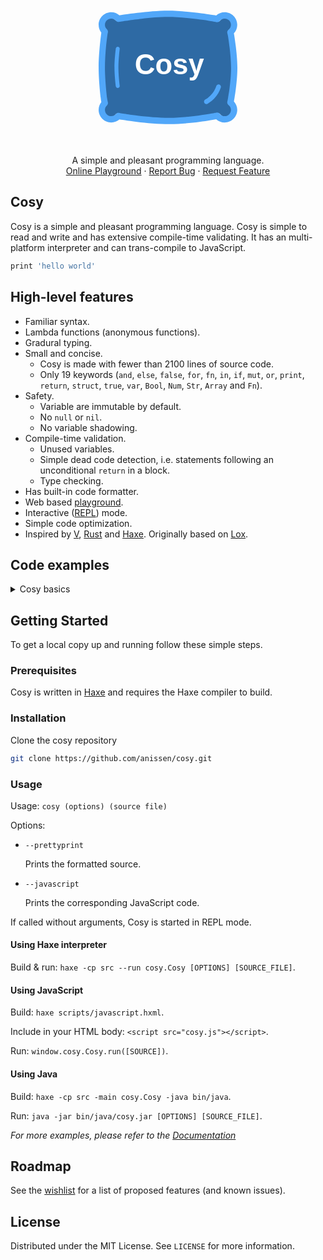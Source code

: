 
<br />
<p align="center">
  <a href="https://github.com/anissen/cosy">
    <?xml version="1.0" encoding="UTF-8" standalone="no"?><!DOCTYPE svg PUBLIC "-//W3C//DTD SVG 1.1//EN" "http://www.w3.org/Graphics/SVG/1.1/DTD/svg11.dtd"><svg width="50%" height="50%" viewBox="0 0 200 200" version="1.1" xmlns="http://www.w3.org/2000/svg" xmlns:xlink="http://www.w3.org/1999/xlink" xml:space="preserve" xmlns:serif="http://www.serif.com/" style="fill-rule:evenodd;clip-rule:evenodd;stroke-linejoin:round;stroke-miterlimit:2;"><g><path d="M178.547,160.4c-1.478,1.474 -3.479,2.371 -5.727,2.373c-2.614,-0.002 -4.906,-1.227 -6.409,-3.165c-1.055,-1.367 -2.853,-1.913 -4.489,-1.369c-1.491,0.5 -35.808,6.569 -59.978,6.559c-13.91,0.002 -29.186,-1.399 -40.939,-2.808c-5.878,-0.705 -22.522,-3.135 -23.617,-3.429c-1.523,-0.411 -3.151,0.102 -4.162,1.308c-1.502,1.784 -3.703,2.902 -6.206,2.904c-2.25,-0.002 -4.251,-0.899 -5.727,-2.373c-1.472,-1.478 -2.371,-3.479 -2.373,-5.727c0.002,-2.355 0.996,-4.436 2.614,-5.941c1.154,-1.069 1.588,-2.732 1.102,-4.228c-0.409,-1.256 -0.869,-4.188 -0.948,-4.844c-0.553,-4.556 -2.774,-24.065 -2.768,-39.661c-0.002,-8.902 0.719,-19.112 1.446,-27.052c0.362,-3.971 1.861,-16.197 2.27,-17.453c0.486,-1.496 0.052,-3.159 -1.102,-4.228c-1.616,-1.507 -2.612,-3.586 -2.614,-5.941c0.002,-2.25 0.899,-4.251 2.373,-5.727c1.476,-1.474 3.477,-2.371 5.727,-2.373c2.503,0.002 4.704,1.12 6.206,2.904c1.011,1.208 2.639,1.721 4.162,1.308c1.095,-0.296 17.789,-2.742 28.665,-3.955c10.868,-1.215 23.5,-2.284 33.866,-2.282c11.848,-0.002 26.221,1.387 37.565,2.786c5.676,0.699 10.601,1.397 14.102,1.92c1.752,0.263 8.845,1.353 10.336,1.849c1.636,0.548 3.434,0 4.489,-1.367c1.503,-1.936 3.795,-3.163 6.409,-3.165c2.248,0.002 4.249,0.899 5.727,2.373c1.474,1.478 2.371,3.479 2.373,5.727c-0.002,2.624 -1.241,4.926 -3.193,6.429c-1.361,1.041 -1.916,2.811 -1.398,4.441c0.335,1.055 0.778,3.483 0.778,3.483c0.209,1.255 1.168,7.178 2.092,14.879c0.923,7.695 1.808,17.186 1.875,25.476c0,0 0.004,0.632 0.004,0.94c0.002,8.734 -0.994,18.68 -2.001,26.385c-0.502,3.856 -2.411,15.392 -2.746,16.443c-0.518,1.634 0.039,3.404 1.398,4.443c1.952,1.503 3.191,3.805 3.193,6.429c-0.006,2.25 -0.903,4.251 -2.375,5.729Z" style="fill:#2e6aa4;fill-rule:nonzero;"/><path d="M183.988,141.458l0.004,0c0.01,-0.048 1.026,-5.592 2.042,-13.404c1.016,-7.816 2.042,-17.88 2.042,-27.094c0,-0.338 -0.004,-0.994 -0.004,-0.994c-0.08,-9.266 -1.1,-19.554 -2.096,-27.578c-0.994,-8.02 -2.18,-14.994 -2.308,-15.578c2.62,-2.842 4.256,-6.632 4.254,-10.81c-0.002,-8.838 -7.162,-15.998 -16,-16c-4.144,-0.002 -7.914,1.61 -10.75,4.196c-1.112,-0.262 -2.244,-0.46 -3.408,-0.57c0,0 -8.382,-1.412 -19.762,-2.814c-11.388,-1.4 -25.782,-2.81 -38.08,-2.812c-12.298,0.004 -27.092,1.422 -38.884,2.83c-11.786,1.41 -21.972,2.972 -22.658,3.094c-2.802,-2.43 -6.458,-3.926 -10.458,-3.924c-8.838,0.002 -15.998,7.162 -16,16c-0.002,3.722 1.302,7.148 3.438,9.86c-0.224,0.968 -3.432,25.752 -3.438,44.14c0.006,18.388 2.914,41.082 2.92,41.168c0,0 0.292,2.004 0.518,2.97c-2.134,2.714 -3.44,6.14 -3.438,9.862c0.002,8.838 7.162,15.998 16,16c3.998,0.002 7.654,-1.494 10.458,-3.924c0.674,0.12 10.36,1.682 22.158,3.094c11.8,1.41 27.124,2.828 41.384,2.83c13.282,-0.002 27.208,-1.412 37.864,-2.816c10.65,-1.404 20.304,-3.126 21.386,-3.378c2.836,2.586 6.606,4.198 10.75,4.196c8.838,-0.004 15.998,-7.162 16,-16c0.002,-4.178 -1.634,-7.968 -4.254,-10.81c0.126,-0.57 0.236,-1.148 0.32,-1.734Zm-6.408,18.198c-1.46,1.456 -3.436,2.342 -5.656,2.344c-2.582,-0.002 -4.846,-1.212 -6.33,-3.126c-1.042,-1.35 -2.818,-1.89 -4.434,-1.352c-1.472,0.494 -35.366,6.488 -59.238,6.478c-13.738,0.002 -28.826,-1.382 -40.434,-2.774c-5.806,-0.696 -22.244,-3.096 -23.326,-3.386c-1.504,-0.406 -3.112,0.1 -4.11,1.292c-1.484,1.762 -3.658,2.866 -6.13,2.868c-2.222,-0.002 -4.198,-0.888 -5.656,-2.344c-1.454,-1.46 -2.342,-3.436 -2.344,-5.656c0.002,-2.326 0.984,-4.382 2.582,-5.868c1.14,-1.056 1.568,-2.698 1.088,-4.176c-0.404,-1.24 -0.858,-4.136 -0.936,-4.784c-0.546,-4.5 -2.74,-23.768 -2.734,-39.172c-0.002,-8.792 0.71,-18.876 1.428,-26.718c0.358,-3.922 1.838,-15.998 2.242,-17.238c0.48,-1.478 0.052,-3.12 -1.088,-4.176c-1.596,-1.488 -2.58,-3.542 -2.582,-5.868c0.002,-2.222 0.888,-4.198 2.344,-5.656c1.458,-1.456 3.434,-2.342 5.656,-2.344c2.472,0.002 4.646,1.106 6.13,2.868c0.998,1.194 2.606,1.7 4.11,1.292c1.082,-0.292 17.57,-2.708 28.312,-3.906c10.734,-1.2 23.21,-2.256 33.448,-2.254c11.702,-0.002 25.898,1.37 37.102,2.752c5.606,0.69 10.47,1.38 13.928,1.896c1.73,0.26 8.736,1.336 10.208,1.826c1.616,0.542 3.392,0 4.434,-1.35c1.484,-1.912 3.748,-3.124 6.33,-3.126c2.22,0.002 4.196,0.888 5.656,2.344c1.456,1.46 2.342,3.436 2.344,5.656c-0.002,2.592 -1.226,4.866 -3.154,6.35c-1.344,1.028 -1.892,2.776 -1.38,4.386c0.33,1.042 0.768,3.44 0.768,3.44c0.206,1.24 1.154,7.09 2.066,14.696c0.912,7.6 1.786,16.974 1.852,25.162c0,0 0.004,0.624 0.004,0.928c0.002,8.626 -0.982,18.45 -1.976,26.06c-0.496,3.808 -2.382,15.202 -2.712,16.24c-0.512,1.614 0.038,3.362 1.38,4.388c1.928,1.484 3.152,3.758 3.154,6.35c-0.006,2.222 -0.892,4.198 -2.346,5.658Z" style="fill:#51a7f9;fill-rule:nonzero;"/><path d="M38.43,78.832c0.078,-0.692 0.258,-2.188 0.258,-2.188c0.174,-1.372 -0.794,-2.622 -2.164,-2.796c-1.37,-0.174 -2.622,0.794 -2.794,2.164c-0.004,0.052 -1.698,13.268 -1.702,23.988c0.004,10.72 1.698,23.934 1.702,23.986c0.174,1.37 1.426,2.338 2.794,2.164c1.37,-0.176 2.34,-1.428 2.164,-2.796c0,0 -0.026,-0.196 -0.07,-0.57c-0.318,-2.618 -1.594,-13.83 -1.59,-22.784c0,-5.11 0.414,-10.974 0.83,-15.54c0.21,-2.28 0.416,-4.242 0.572,-5.628Z" style="fill:#51a7f9;fill-rule:nonzero;"/><path d="M165.17,121.756c-1.574,-0.518 -3.268,0.34 -3.786,1.914c-2.41,7.352 -7.512,13.506 -14.134,17.282c-1.44,0.82 -1.942,2.652 -1.12,4.092c0.82,1.44 2.652,1.942 4.092,1.12c7.904,-4.506 13.978,-11.832 16.864,-20.622c0.516,-1.576 -0.34,-3.27 -1.916,-3.786Z" style="fill:#51a7f9;fill-rule:nonzero;"/><text x="57.789px" y="108.748px" style="font-family:'Avenir-Black', 'Avenir', sans-serif;font-weight:800;font-size:36px;fill:#fff;">Cosy</text></g></svg>
  </a>

  <p align="center">
    A simple and pleasant programming language.
    <!-- <br />
    <a href="https://github.com/anissen/cosy"><strong>Explore the docs »</strong></a>
    <br /> -->
    <br />
    <a href="http://andersnissen.com/cosy/playground">Online Playground</a>
    ·
    <a href="https://github.com/anissen/cosy/issues">Report Bug</a>
    ·
    <a href="https://github.com/anissen/cosy/issues">Request Feature</a>
  </p>
</p>

## Cosy

Cosy is a simple and pleasant programming language. Cosy is simple to read and write and has extensive compile-time validating. It has an multi-platform interpreter and can trans-compile to JavaScript.

```js
print 'hello world'
```

<!-- [![Product Name Screen Shot][product-screenshot]](https://example.com) -->

## High-level features
* Familiar syntax.
* Lambda functions (anonymous functions).
* Gradural typing.
* Small and concise.
  * Cosy is made with fewer than 2100 lines of source code.
  * Only 19 keywords (`and`, `else`, `false`, `for`, `fn`, `in`, `if`, `mut`, `or`, `print`, `return`, `struct`, `true`, `var`, `Bool`, `Num`, `Str`, `Array` and `Fn`).
* Safety.
  * Variable are immutable by default.
  * No `null` or `nil`.
  * No variable shadowing.
* Compile-time validation.
  * Unused variables.
  * Simple dead code detection, i.e. statements following an unconditional `return` in a block.
  * Type checking.
* Has built-in code formatter.
* Web based [playground](http://andersnissen.com/cosy/playground/).
* Interactive ([REPL](https://en.wikipedia.org/wiki/Read%E2%80%93eval%E2%80%93print_loop)) mode.
* Simple code optimization.
* Inspired by [V](https://vlang.io/), [Rust](https://www.rust-lang.org/) and [Haxe](https://haxe.org/). Originally based on [Lox](http://www.craftinginterpreters.com/).


## Code examples
<details>
<summary>Cosy basics</summary>

```js
// the basics of cosy

// print to output
print 'hello world!'


// variables and types
var a = true     // Boolean
var b = 1.2      // Number
var c = 'hello'  // String
var d = [3, 4]   // Array

// variables are immutable by default
var immutable = 42
// immutable = 24 // error

// use the `mut` keyword to create a mutable variable
mut mutable = 42
mutable = 24 // ok


// conditional branching
if 3 < 5 and 4 == 4 {
    print 'true'
} else {
    print 'false'
}


// loop with counter
for i in 0..3 {
    print 'loop #' + i
}

// loop without counter
for 0..3 {
    print 'no counter'
}

// loop with condition
mut j = 0
for j < 3 {
    print 'conditional loop #i'
    j = j + 1
}

// loop over array
for i in [5, 6, 7] {
    print 'array value: ' + i
}


// functions
fn say(name) {
    print 'hello ' + name
}
say('world')

// lambda functions
var square = fn(value Num) {
    return value * value
}
print '5 * 5 = ' + square(5)

// functions can return functions
fn say_with_extra_text(extra_text Str) {
    return fn(text) {
        print text + extra_text
    }
}
var print_courteously = say_with_extra_text(', please!')
print_courteously('make me a sandwich')

// functions can tage functions as arguments
fn do_n_times(f Fn(Num), n Num) {
    for i in 0..n {
        f(i)
    }
}
do_n_times(fn(x Num) { print 'i\'m called ' + (x + 1) + ' time(s)' }, 3)

// functions act as closures
fn counter(start, increment) Fn() Num {
    mut count = start
    return fn() {
        count = count + increment
        return count
    }
}
print 'counting down...'
var count_down = counter(3, -1)
print count_down()
print count_down()
print count_down()


// dead code is not allowed
fn dead_code() {
    print 'i\'m always printing this'
    return true
    // print 'i\'m never printing this' // error
}
dead_code()


// shadowing of variables are not allowed
{
    var unique = true
    {
        //var unique = 3 // error
    }
    print unique
}


// unused variables are not allowed
var unused = 42 // error if the line below is removed
print unused
// because of this, we also have to use the variables defined at the top
if !a print b + c + d + immutable + mutable

// variables can be marked purposely unused with an underscore
fn some_function(_unused) {
    print 'the arg is unused, but that\'s okay'
}
some_function(1234)


// that's it for the basics
// for more examples see:
// https://github.com/anissen/cosy/tree/master/test/scripts
```

</details>


## Getting Started

To get a local copy up and running follow these simple steps.

### Prerequisites

Cosy is written in [Haxe](https://haxe.org/) and requires the Haxe compiler to build.


### Installation
 
Clone the cosy repository
```sh
git clone https://github.com/anissen/cosy.git
```


### Usage

Usage: `cosy (options) (source file)`

Options:
* `--prettyprint`
  
    Prints the formatted source.

* `--javascript`
  
    Prints the corresponding JavaScript code.

If called without arguments, Cosy is started in REPL mode.

<!--
Information about using Cosy as stand-alone and integrated into other code as a library
-->

#### Using Haxe interpreter
Build & run: `haxe -cp src --run cosy.Cosy [OPTIONS] [SOURCE_FILE]`.

#### Using JavaScript
Build: `haxe scripts/javascript.hxml`.

Include in your HTML body: `<script src="cosy.js"></script>`.

Run: `window.cosy.Cosy.run([SOURCE])`.

#### Using Java
Build: `haxe -cp src -main cosy.Cosy -java bin/java`.

Run: `java -jar bin/java/cosy.jar [OPTIONS] [SOURCE_FILE]`.

<!--
#### Using C++
_Coming soon_

#### Using HashLink bytecode or C
_Coming soon_
-->

_For more examples, please refer to the [Documentation](https://example.com)_



## Roadmap

See the [wishlist](https://github.com/anissen/cosy/wishlist.md) for a list of proposed features (and known issues).


<!-- 
## Contributing

Contributions are what make the open source community such an amazing place to be learn, inspire, and create. Any contributions you make are **greatly appreciated**.

1. Fork the Project
2. Create your Feature Branch (`git checkout -b feature/AmazingFeature`)
3. Commit your Changes (`git commit -m 'Add some AmazingFeature'`)
4. Push to the Branch (`git push origin feature/AmazingFeature`)
5. Open a Pull Request
-->


## License

Distributed under the MIT License. See `LICENSE` for more information.


<!-- 
## Acknowledgements

* []()
* []()
* []()
-->

